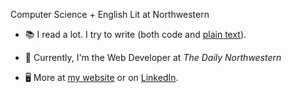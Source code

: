 Computer Science + English Lit at Northwestern

- 📚 I read a lot. I try to write (both code and [plain text](https://yongssh.github.io/writing)).

- 📰 Currently, I'm the Web Developer at _The Daily Northwestern_

- 🖥️ More at [my website](https://yongssh.github.io) or on [LinkedIn](https://www.linkedin.com/in/yong-yuhuang/).
<!--
**yongssh/yongssh** is a ✨ _special_ ✨ repository because its `README.md` (this file) appears on your GitHub profile.

Here are some ideas to get you started:

- 🔭 I’m currently working on ...
- 🌱 I’m currently learning ...
- 👯 I’m looking to collaborate on ...
- 🤔 I’m looking for help with ...
- 💬 Ask me about ...
- 📫 How to reach me: ...
- 😄 Pronouns: ...
- ⚡ Fun fact: ...
-->
